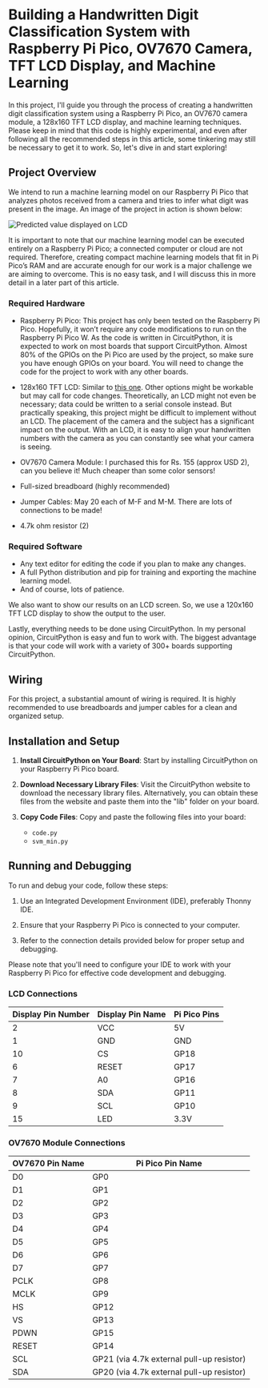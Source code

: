 # Building a Handwritten Digit Classification System with Raspberry Pi Pico, OV7670 Camera, TFT LCD Display, and Machine Learning

In this project, I'll guide you through the process of creating a handwritten digit classification system using a Raspberry Pi Pico, an OV7670 camera module, a 128x160 TFT LCD display, and machine learning techniques. Please keep in mind that this code is highly experimental, and even after following all the recommended steps in this article, some tinkering may still be necessary to get it to work. So, let's dive in and start exploring!
## Project Overview

We intend to run a machine learning model on our Raspberry Pi Pico that analyzes photos received from a camera and tries to infer what digit was present in the image. An image of the project in action is shown below:

![Predicted value displayed on LCD](image_link_here)

It is important to note that our machine learning model can be executed entirely on a Raspberry Pi Pico; a connected computer or cloud are not required. Therefore, creating compact machine learning models that fit in Pi Pico’s RAM and are accurate enough for our work is a major challenge we are aiming to overcome. This is no easy task, and I will discuss this in more detail in a later part of this article.


### Required Hardware

- Raspberry Pi Pico: This project has only been tested on the Raspberry Pi Pico. Hopefully, it won’t require any code modifications to run on the Raspberry Pi Pico W. As the code is written in CircuitPython, it is expected to work on most boards that support CircuitPython. Almost 80% of the GPIOs on the Pi Pico are used by the project, so make sure you have enough GPIOs on your board. You will need to change the code for the project to work with any other boards.

- 128x160 TFT LCD: Similar to [this one](lcd_link_here). Other options might be workable but may call for code changes. Theoretically, an LCD might not even be necessary; data could be written to a serial console instead. But practically speaking, this project might be difficult to implement without an LCD. The placement of the camera and the subject has a significant impact on the output. With an LCD, it is easy to align your handwritten numbers with the camera as you can constantly see what your camera is seeing.

- OV7670 Camera Module: I purchased this for Rs. 155 (approx USD 2), can you believe it! Much cheaper than some color sensors!

- Full-sized breadboard (highly recommended)

- Jumper Cables: May 20 each of M-F and M-M. There are lots of connections to be made!
- 4.7k ohm resistor (2)

### Required Software

- Any text editor for editing the code if you plan to make any changes.
- A full Python distribution and pip for training and exporting the machine learning model.
- And of course, lots of patience.


We also want to show our results on an LCD screen. So, we use a 120x160 TFT LCD display to show the output to the user.

Lastly, everything needs to be done using CircuitPython. In my personal opinion, CircuitPython is easy and fun to work with. The biggest advantage is that your code will work with a variety of 300+ boards supporting CircuitPython.
## Wiring

For this project, a substantial amount of wiring is required. It is highly recommended to use breadboards and jumper cables for a clean and organized setup.

## Installation and Setup

1. **Install CircuitPython on Your Board**: Start by installing CircuitPython on your Raspberry Pi Pico board.

2. **Download Necessary Library Files**: Visit the CircuitPython website to download the necessary library files. Alternatively, you can obtain these files from the website and paste them into the "lib" folder on your board.

3. **Copy Code Files**: Copy and paste the following files into your board:
   - `code.py`
   - `svm_min.py`

## Running and Debugging

To run and debug your code, follow these steps:

1. Use an Integrated Development Environment (IDE), preferably Thonny IDE.

2. Ensure that your Raspberry Pi Pico is connected to your computer.

3. Refer to the connection details provided below for proper setup and debugging.

Please note that you'll need to configure your IDE to work with your Raspberry Pi Pico for effective code development and debugging.


### LCD Connections

| Display Pin Number | Display Pin Name | Pi Pico Pins |
|-------------------|------------------|--------------|
| 2                 | VCC              | 5V           |
| 1                 | GND              | GND          |
| 10                | CS               | GP18         |
| 6                 | RESET            | GP17         |
| 7                 | A0               | GP16         |
| 8                 | SDA              | GP11         |
| 9                 | SCL              | GP10         |
| 15                | LED              | 3.3V         |


### OV7670 Module Connections

| OV7670 Pin Name | Pi Pico Pin Name                    |
|-----------------|------------------------------------|
| D0              | GP0                                |
| D1              | GP1                                |
| D2              | GP2                                |
| D3              | GP3                                |
| D4              | GP4                                |
| D5              | GP5                                |
| D6              | GP6                                |
| D7              | GP7                                |
| PCLK            | GP8                                |
| MCLK            | GP9                                |
| HS              | GP12                               |
| VS              | GP13                               |
| PDWN            | GP15                               |
| RESET           | GP14                               |
| SCL             | GP21 (via 4.7k external pull-up resistor) |
| SDA             | GP20 (via 4.7k external pull-up resistor) |
